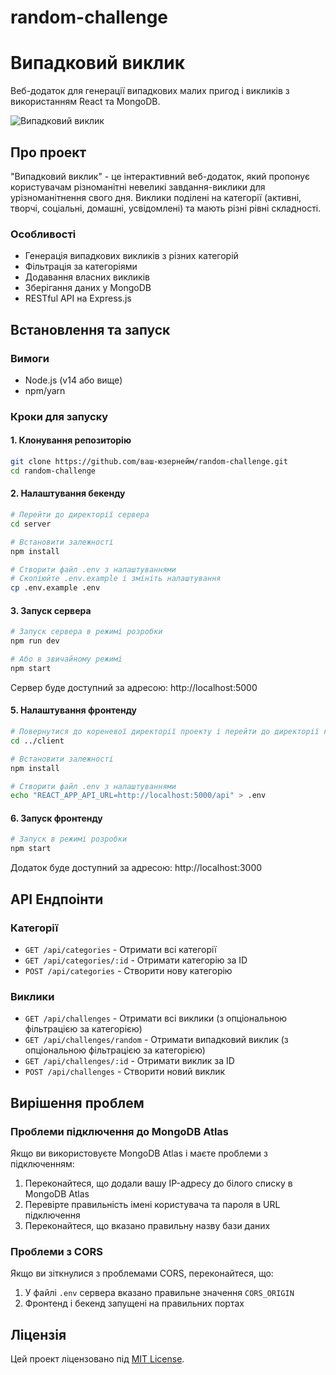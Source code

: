 # random-challenge
# Випадковий виклик

Веб-додаток для генерації випадкових малих пригод і викликів з використанням React та MongoDB.

![Випадковий виклик](https://via.placeholder.com/800x400?text=Випадковий+виклик)

## Про проект

"Випадковий виклик" - це інтерактивний веб-додаток, який пропонує користувачам різноманітні невеликі завдання-виклики для урізноманітнення свого дня. Виклики поділені на категорії (активні, творчі, соціальні, домашні, усвідомлені) та мають різні рівні складності.

### Особливості

- Генерація випадкових викликів з різних категорій
- Фільтрація за категоріями
- Додавання власних викликів
- Зберігання даних у MongoDB
- RESTful API на Express.js

## Встановлення та запуск

### Вимоги

- Node.js (v14 або вище)
- npm/yarn

### Кроки для запуску

#### 1. Клонування репозиторію

```bash
git clone https://github.com/ваш-юзернейм/random-challenge.git
cd random-challenge
```

#### 2. Налаштування бекенду

```bash
# Перейти до директорії сервера
cd server

# Встановити залежності
npm install

# Створити файл .env з налаштуваннями
# Скопіюйте .env.example і змініть налаштування
cp .env.example .env
```





#### 3. Запуск сервера

```bash
# Запуск сервера в режимі розробки
npm run dev

# Або в звичайному режимі
npm start
```

Сервер буде доступний за адресою: http://localhost:5000

#### 5. Налаштування фронтенду

```bash
# Повернутися до кореневої директорії проекту і перейти до директорії клієнта
cd ../client

# Встановити залежності
npm install

# Створити файл .env з налаштуваннями
echo "REACT_APP_API_URL=http://localhost:5000/api" > .env
```

#### 6. Запуск фронтенду

```bash
# Запуск в режимі розробки
npm start
```

Додаток буде доступний за адресою: http://localhost:3000


## API Ендпоінти

### Категорії

- `GET /api/categories` - Отримати всі категорії
- `GET /api/categories/:id` - Отримати категорію за ID
- `POST /api/categories` - Створити нову категорію

### Виклики

- `GET /api/challenges` - Отримати всі виклики (з опціональною фільтрацією за категорією)
- `GET /api/challenges/random` - Отримати випадковий виклик (з опціональною фільтрацією за категорією)
- `GET /api/challenges/:id` - Отримати виклик за ID
- `POST /api/challenges` - Створити новий виклик

## Вирішення проблем

### Проблеми підключення до MongoDB Atlas

Якщо ви використовуєте MongoDB Atlas і маєте проблеми з підключенням:

1. Переконайтеся, що додали вашу IP-адресу до білого списку в MongoDB Atlas
2. Перевірте правильність імені користувача та пароля в URL підключення
3. Переконайтеся, що вказано правильну назву бази даних

### Проблеми з CORS

Якщо ви зіткнулися з проблемами CORS, переконайтеся, що:

1. У файлі `.env` сервера вказано правильне значення `CORS_ORIGIN`
2. Фронтенд і бекенд запущені на правильних портах


## Ліцензія

Цей проект ліцензовано під [MIT License](LICENSE).